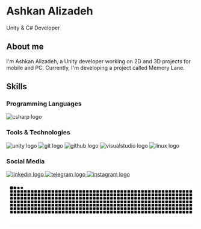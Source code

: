 <h1 align="left">Ashkan Alizadeh</h1>

<p align="left">Unity & C# Developer</p>

<h2 align="left">About me</h2>
<p align="left">I'm Ashkan Alizadeh, a Unity developer working on 2D and 3D projects for mobile and PC. Currently, I'm developing a project called Memory Lane.</p>

<h2 align="left">Skills</h2>

<h3 align="left">Programming Languages</h3>
<p align="left">
  <img src="https://skillicons.dev/icons?i=cs" height="40" alt="csharp logo" />
</p>

<h3 align="left">Tools & Technologies</h3>
<p align="left">
  <img src="https://skillicons.dev/icons?i=unity" height="40" alt="unity logo" />
  <img src="https://skillicons.dev/icons?i=git" height="40" alt="git logo" />
  <img src="https://skillicons.dev/icons?i=github" height="40" alt="github logo" />
  <img src="https://skillicons.dev/icons?i=visualstudio" height="40" alt="visualstudio logo" />
  <img src="https://skillicons.dev/icons?i=linux" height="40" alt="linux logo" />
</p>

<h3 align="left">Social Media</h3>
<p align="left">
  <a href="https://www.linkedin.com/in/ali-alizadeh-b6b82a383" target="_blank">
    <img src="https://img.shields.io/static/v1?message=LinkedIn&logo=linkedin&color=0077B5&logoColor=white&style=for-the-badge" height="30" alt="linkedin logo" />
  </a>
  <a href="https://t.me/xet4u" target="_blank">
    <img src="https://img.shields.io/static/v1?message=Telegram&logo=telegram&color=2CA5E0&logoColor=white&style=for-the-badge" height="30" alt="telegram logo" />
  </a>
  <a href="https://www.instagram.com/zet3u" target="_blank">
    <img src="https://img.shields.io/static/v1?message=Instagram&logo=instagram&color=E4405F&logoColor=white&style=for-the-badge" height="30" alt="instagram logo" />
  </a>
</p>

<p align="left">
  <img src="https://raw.githubusercontent.com/as1hkan/as1hkan/output/snake.svg" alt="Snake animation" />
</p>
